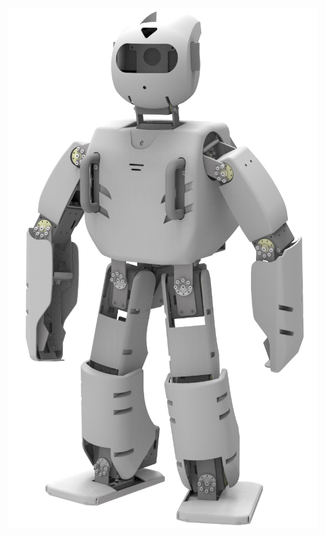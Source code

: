 <img src="https://github.com/ROBOTIS-GIT/ROBOTIS-OP-Series-Data/blob/master/ROBOTIS-OP3/Hardware/Mechanics/Skin/ROBOTIS-OP3-Skin_OP2-Style/ROBOTIS-OP3-Skin_OP2-Style.png?raw=true" height="30%"/>